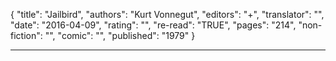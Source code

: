 {
"title": "Jailbird",
"authors": "Kurt Vonnegut",
"editors": "+",
"translator": "",
"date": "2016-04-09",
"rating": "",
"re-read": "TRUE",
"pages": "214",
"non-fiction": "",
"comic": "",
"published": "1979"
}

---

